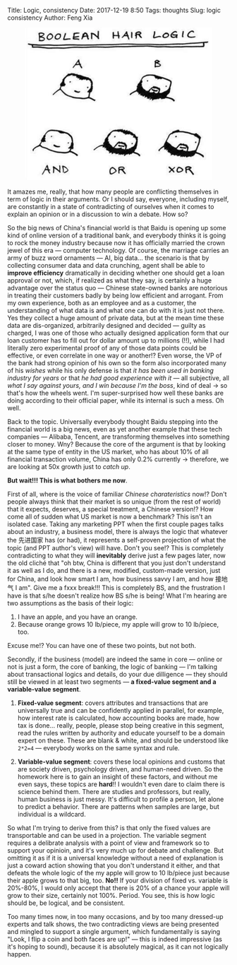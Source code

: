 Title: Logic, consistency
Date: 2017-12-19 8:50
Tags: thoughts
Slug: logic consistency
Author: Feng Xia

<figure class="col l5 m5 s12">
  <img src="/images/logic.png"/>
</figure>


It amazes me, really, that how many people are conflicting themselves
in term of logic in their arguments. Or I should say, everyone,
including myself, are constantly in a state of contradicting of
ourselves when it comes to explain an opinion or in a discussion to
win a debate. How so?

So the big news of China's financial world is that Baidu is opening up
some kind of online version of a traditional bank, and everybody
thinks it is going to rock the money industry because now it has
officially married the crown jewel of this era &mdash; computer
technology. Of course, the marriage carries an army of buzz word
ornaments &mdash; AI, big data... the scenario is that by collecting consumer
data and data crunching, agent shall be able to **improve efficiency**
dramatically in deciding whether one should get a loan approval or
not, which, if realized as what they say, is certainly a huge
advantage over the status quo &mdash; Chinese state-owned
banks are notorious in treating their customers badly by being low
efficient and arrogant. From my own experience, both as an
employee and as a customer, the understanding of what data is and what
one can do with it is just not there. Yes they collect a huge amount
of private data, but at the mean time these data are dis-organized,
arbitrarily designed and decided &mdash; guilty as charged, I was one
of those who actually designed application form that our loan customer
has to fill out for dollar amount up to millions (!!), 
while I had literally zero
experimental proof of any of those data points could be effective, or even
correlate in one way or another!? Even worse, the VP of the bank had
strong opinion of his own so the form also incorporated many of his
_wishes_ while his only defense is that _it has been used in banking
industry for years_ or that _he had good experience with it_ &mdash;
all subjective, all _what I say against yours, and I win because I'm
the boss_, kind of deal &rarr; so that's how the wheels went. I'm
super-surprised how well these banks are doing according to their
official paper, while its internal is such a mess. Oh well.

Back to the topic. Universally everybody thought Baidu stepping into
the financial world is a big news, even as yet another example that
these tech companies &mdash; Alibaba, Tencent, are transforming
themselves into something closer to money. Wny? Because the core of
the argument is that by looking at the same type of entity in the US
market, who has about 10% of all financial transaction volume, China
has only 0.2% currently &rarr; therefore, we are looking at 50x growth
just to _catch up_.

**But wait!!! This is what bothers me now**. 

First of all, where is
the voice of familiar _Chinese charateristics_ now!? Don't people
always think that their market is so unique (from the rest of world)
that it expects, deserves, a special treatment, a Chinese version!?
How come all of sudden what US market is now a benchmark? This isn't
an isolated case. Taking any marketing PPT when the first couple pages
talks about an industry, a business model, there is always the logic
that whatever the 先进国家 has (or had), it represents a self-proven
projection of what the topic (and PPT author's view) will have. Don't
you see!? This is completely contradicting to what they will
**inevitably** derive just a few pages later, now the old cliché 
that "oh btw, China is different that you just don't understand it as
well as I do, and there is a new, modified, custom-made version, just
for China, and look how smart I am, how business savvy I am, and how
接地气 I am". Give me a fxxx break!!! This is completely BS, and the
frustration I have is that s/he doesn't realize how BS s/he is being!
What I'm hearing are two assumptions as the basis of their logic:

1. I have an apple, and you have an orange.
2. Because orange grows 10 lb/piece, my apple will grow to 10 lb/piece, too.

Excuse me!? You can have one of these two points, but not both.

Secondly, if the business (model) are indeed the same in core &mdash;
online or not is just a form, the core of banking, the logic of
banking &mdash; I'm talking about transactional logics and details, do
your due dilligence &mdash; they should still be viewed in at least
two segments &mdash; **a fixed-value segment and a variable-value
segment**. 

1. **Fixed-value segment**: covers attributes and transactions that
are universally true and can be confidently applied in parallel, for
example, how interest rate is calculated, how accounting books are
made, how tax is done... really, people, please stop being creative in
this segment, read the rules written by authority and educate yourself
to be a domain expert on these. These are blank & white, and should be
understood like `2*2=4` &mdash; everybody works on the same syntax and
rule.

2. **Variable-value segment**: covers these local opinions and customs
   that are society driven, psychology driven, and human-need
   driven. So the homework here is to gain an insight of these
   factors, and without me even says, these topics are **hard**!!
   I wouldn't even dare to claim there is science behind them. There
   are studies and professors, but really, human business is just
   messy. It's difficult to profile a person, let alone to predict a
   behavior. There are patterns when samples are large, but individual
   is a wildcard.
   
So what I'm trying to derive from this? is that only the fixed values
are transportable and can be used in a projection. The variable
segment requires a delibrate analysis with a point of view and
framework so to support your opinioin, and it's very much up for
debate and challenge. But omitting it as if it is a universal
knowledge without a need of explanation 
is just a coward action showing that you don't understand it 
either, and that defeats the whole logic of the my apple will grow to
10 lb/piece just because their apple grows to that big, too. **No!!**
If your division of fixed vs. variable is 20%-80%, I would only accept
that there is 20% of a chance your apple will grow to their size,
certainly not 100%. Period. You see, this is how logic should be, be
logical, and be consistent.

Too many times now, in too many occasions, and by too many dressed-up
experts and talk shows, the two contradicting views are being
presented and mingled to support a single argument, which
fundamentally is saying "Look, I flip a coin and both faces are up!"
&mdash; this is indeed impressive (as it's hoping to sound), because
it is absolutely magical, as it can not logically happen.
